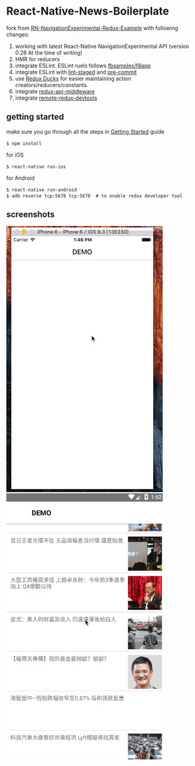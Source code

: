 # React-Native-News-Boilerplate


fork from [RN-NavigationExperimental-Redux-Example](https://github.com/jlyman/RN-NavigationExperimental-Redux-Example) with following changes:

1. working with latest React-Native NavigationExperimental API (version 0.28 At the time of writing)
1. HMR for reducers
1. integrate ESLint. ESLint ruels follows [fbsamples/f8app](https://github.com/fbsamples/f8app/blob/master/.eslintrc)
1. integrate ESLint with [lint-staged](https://github.com/okonet/lint-staged) and [pre-commit](https://github.com/jish/pre-commit)
1. use [Redux Ducks](https://github.com/erikras/ducks-modular-redux) for easier maintaining action creators/reducers/constants.
1. integrate [redux-api-middleware](https://github.com/agraboso/redux-api-middleware)
1. integrate [remote-redux-devtools](https://github.com/zalmoxisus/remote-redux-devtools)

## getting started

make sure you go through all the steps in [Getting Started](https://facebook.github.io/react-native/docs/getting-started.html) guide

```
$ npm install
```

for iOS 
```
$ react-native run-ios 
```

for Android
```
$ react-native run-android
$ adb reverse tcp:5678 tcp:5678  # to enable redux developer tool
```
## screenshots

![ios screenshot](demo/ios.gif?raw=true "Screencast of ios functionality")
![android screenshot](demo/android.gif?raw=true "Screencast of android functionality")
